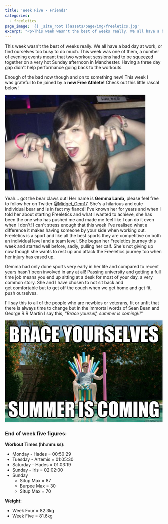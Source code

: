```yaml
---
title: 'Week Five - Friends'
categories:
  - freeletics
page_image: '{{ _site_root }}assets/page/img/freeletics.jpg'
excerpt: "<p>This week wasn't the best of weeks really. We all have a bad day at work, or find ourselves too busy to do much. This week was one of them, a number of evening events meant that two workout sessions had to be squeezed together on a very hot Sunday afternoon in Manchester. Having a three day gap&nbsp;didn't help performance going back to the workouts.</p>"
---
```

<p>This week wasn't the best of weeks really. We all have a bad day at work, or find ourselves too busy to do much. This week was one of them, a number of evening events meant that two workout sessions had to be squeezed together on a very hot Sunday afternoon in Manchester. Having a three day gap didn't help performance going back to the workouts.</p><p>Enough of the bad now though and on to something new! This week I was&nbsp;grateful&nbsp;to be joined by a <strong>new Free Athlete</strong><strong>!</strong> Check out this little rascal below!</p><p><img src="/assets/blog/content/gemma-rascal-20140618213251.jpg" style="width: 449px;"></p><p>Yeah... got the bear claws out!&nbsp;Her name is <strong>Gemma Lamb</strong>, please feel free to follow her on Twitter&nbsp;<a href="https://twitter.com/Midget_Gem17">@Midget_Gem17</a>. She's a hilarious and cute individual bear and is in fact my&nbsp;fiancé! I've known her for years and when I told her about starting Freeletics and what I wanted to achieve, she has been the one who has pushed me and made me feel like I can do it even when I don't! I can't stress enough that this week I've realised what a difference it makes having someone by your side when working out. Freeletics is a sport and like all the best sports they are competitive on both an individual level and a team level. She began her Freeletics journey this week and started well before, sadly, pulling her calf. She's not giving up now though she wants to rest up and attack the Freeletics journey too when her injury has eased up.</p><p>Gemma had only done sports very early in her life and compared to recent years hasn't been involved in any at all! Passing university and getting a full time job means you end up sitting at a desk for most of your day, a very common story. She and I have chosen to not sit back and get&nbsp;comfortable&nbsp;but to get off the couch when we get home and get fit, push ourselves.</p><p>I'll say this to all of the people who are newbies or veterans, fit or unfit that there is always time to change but in the immortal words of Sean Bean and George R.R Martin I say this, <em>"Brace yourself, summer is coming!!!"</em></p><p><img src="/assets/blog/content/brace-yourself-summer.jpg"></p><h3>End of week five figures:</h3><p><strong>Workout Times (hh:mm:ss):</strong></p><ul> 
<li>Monday - Hades = 00:50:29</li><li>Tuesday - Artemis = 01:05:30</li><li>Saturday - Hades = 01:03:19</li><li>Sunday - Iris = 02:02:00</li><li>Sunday
<ul>
<li>Situp Max = 87</li><li>Burpee Max = 30</li><li>Situp Max = 70</li></ul></li></ul><p><strong>Weight:</strong></p><ul> 
<li>Week Four = 82.3kg</li><li>Week Five = 81.6kg</li></ul>
